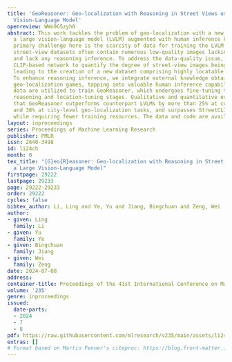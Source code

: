 ```yaml
---
title: 'GeoReasoner: Geo-localization with Reasoning in Street Views using a Large
  Vision-Language Model'
openreview: WWo9G5zyh0
abstract: This work tackles the problem of geo-localization with a new paradigm using
  a large vision-language model (LVLM) augmented with human inference knowledge. A
  primary challenge here is the scarcity of data for training the LVLM - existing
  street-view datasets often contain numerous low-quality images lacking visual clues,
  and lack any reasoning inference. To address the data-quality issue, we devise a
  CLIP-based network to quantify the degree of street-view images being locatable,
  leading to the creation of a new dataset comprising highly locatable street views.
  To enhance reasoning inference, we integrate external knowledge obtained from real
  geo-localization games, tapping into valuable human inference capabilities. The
  data are utilized to train GeoReasoner, which undergoes fine-tuning through dedicated
  reasoning and location-tuning stages. Qualitative and quantitative evaluations illustrate
  that GeoReasoner outperforms counterpart LVLMs by more than 25% at country-level
  and 38% at city-level geo-localization tasks, and surpasses StreetCLIP performance
  while requiring fewer training resources. The data and code are available at https://github.com/lingli1996/GeoReasoner.
layout: inproceedings
series: Proceedings of Machine Learning Research
publisher: PMLR
issn: 2640-3498
id: li24ch
month: 0
tex_title: "{G}eo{R}easoner: Geo-localization with Reasoning in Street Views using
  a Large Vision-Language Model"
firstpage: 29222
lastpage: 29233
page: 29222-29233
order: 29222
cycles: false
bibtex_author: Li, Ling and Ye, Yu and Jiang, Bingchuan and Zeng, Wei
author:
- given: Ling
  family: Li
- given: Yu
  family: Ye
- given: Bingchuan
  family: Jiang
- given: Wei
  family: Zeng
date: 2024-07-08
address:
container-title: Proceedings of the 41st International Conference on Machine Learning
volume: '235'
genre: inproceedings
issued:
  date-parts:
  - 2024
  - 7
  - 8
pdf: https://raw.githubusercontent.com/mlresearch/v235/main/assets/li24ch/li24ch.pdf
extras: []
# Format based on Martin Fenner's citeproc: https://blog.front-matter.io/posts/citeproc-yaml-for-bibliographies/
---
```

